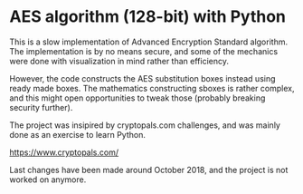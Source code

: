 # AES algorithm (128-bit) with Python

This is a slow implementation of Advanced Encryption Standard algorithm. The implementation is by no means secure,
and some of the mechanics were done with visualization in mind rather than efficiency.

However, the code constructs the AES substitution boxes instead using ready made boxes. The mathematics constructing 
sboxes is rather complex, and this might open opportunities to tweak those (probably breaking security further).

The project was insipired by cryptopals.com challenges, and was mainly done as an exercise to learn Python.

https://www.cryptopals.com/

Last changes have been made around October 2018, and the project is not worked on anymore.
